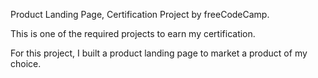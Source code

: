 Product Landing Page, Certification Project by freeCodeCamp.

This is one of the required projects to earn my certification.

For this project, I built a product landing page to market a product of my choice.
